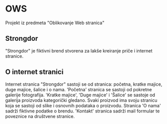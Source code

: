 # OWS
Projekt iz predmeta "Oblikovanje Web stranica"

## Strongdor 
"Strongdor" je fiktivni brend stvorena za lakše kreiranje priče i internet stranice.

## O internet stranici 
Internet stranica "Strongdor" sastoji se od stranica: početna, kratke majice, duge majice, šalice i o nama.
'Početna' stranica se sastoji od pokretne galerije fotografija.
'Kratke majice', 'Duge majice' i 'Šalice' se sastoje od galerija proizvoda kategorički gledano.
Svaki proizvod ima svoju stranicu koja se sastoji od slike i osnovnih podataka o proizvodu.
Stranica 'O nama' sadrži fiktivne podatke o brendu.
'Kontakt' stranica sadrži mail formular te poveznice na društvene stranice.
